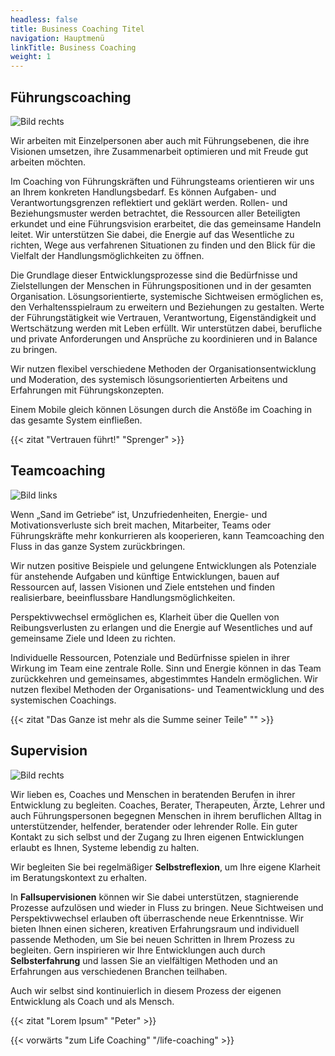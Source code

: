 ```yaml
---
headless: false
title: Business Coaching Titel
navigation: Hauptmenü
linkTitle: Business Coaching
weight: 1
---
```

## Führungscoaching

![Bild rechts](https://dummyimage.com/600x400/DEE/000)

Wir arbeiten mit Einzelpersonen aber auch mit Führungsebenen, die ihre Visionen umsetzen, ihre Zusammenarbeit optimieren und mit Freude gut arbeiten möchten.

Im Coaching von Führungskräften und Führungsteams orientieren wir uns an Ihrem konkreten Handlungsbedarf. Es können Aufgaben- und Verantwortungsgrenzen reflektiert und geklärt werden. Rollen- und Beziehungsmuster werden betrachtet, die Ressourcen aller Beteiligten erkundet und eine Führungsvision erarbeitet, die das gemeinsame Handeln leitet. Wir unterstützen Sie dabei, die Energie auf das Wesentliche zu richten, Wege aus verfahrenen Situationen zu finden und den Blick für die Vielfalt der Handlungsmöglichkeiten zu öffnen.

Die Grundlage dieser Entwicklungsprozesse sind die Bedürfnisse und Zielstellungen der Menschen in Führungspositionen und in der gesamten Organisation. Lösungsorientierte, systemische Sichtweisen ermöglichen es, den Verhaltensspielraum zu erweitern und Beziehungen zu gestalten. Werte der Führungstätigkeit wie Vertrauen, Verantwortung, Eigenständigkeit und Wertschätzung werden mit Leben erfüllt. Wir unterstützen dabei, berufliche und private Anforderungen und Ansprüche zu koordinieren und in Balance zu bringen.

Wir nutzen flexibel verschiedene Methoden der Organisationsentwicklung und Moderation, des systemisch lösungsorientierten Arbeitens und Erfahrungen mit Führungskonzepten.

Einem Mobile gleich können Lösungen durch die Anstöße im Coaching in das gesamte System einfließen.

{{< zitat "Vertrauen führt!" "Sprenger" >}}

## Teamcoaching

![Bild links](https://dummyimage.com/600x400/DEE/000)

Wenn „Sand im Getriebe“ ist, Unzufriedenheiten, Energie- und Motivationsverluste sich breit machen, Mitarbeiter, Teams oder Führungskräfte mehr konkurrieren als kooperieren, kann Teamcoaching den Fluss in das ganze System zurückbringen.

Wir nutzen positive Beispiele und gelungene Entwicklungen als Potenziale für anstehende Aufgaben und künftige Entwicklungen, bauen auf Ressourcen auf, lassen Visionen und Ziele entstehen und finden realisierbare, beeinflussbare Handlungsmöglichkeiten.

Perspektivwechsel ermöglichen es, Klarheit über die Quellen von Reibungsverlusten zu erlangen und die Energie auf Wesentliches und auf gemeinsame Ziele und Ideen zu richten.

Individuelle Ressourcen, Potenziale und Bedürfnisse spielen in ihrer Wirkung im Team eine zentrale Rolle. Sinn und Energie können in das Team zurückkehren und gemeinsames, abgestimmtes Handeln ermöglichen.
Wir nutzen flexibel Methoden der Organisations- und Teamentwicklung und des systemischen Coachings.

{{< zitat "Das Ganze ist mehr als die Summe seiner Teile" "" >}}


## Supervision

![Bild rechts](https://dummyimage.com/600x400/DEE/000)

Wir lieben es, Coaches und Menschen in beratenden Berufen in ihrer Entwicklung zu begleiten.
Coaches, Berater, Therapeuten, Ärzte, Lehrer und auch Führungspersonen begegnen Menschen in ihrem beruflichen Alltag in unterstützender, helfender, beratender oder lehrender Rolle.
Ein guter Kontakt zu sich selbst und der Zugang zu Ihren eigenen Entwicklungen erlaubt es Ihnen, Systeme lebendig zu halten.

Wir begleiten Sie bei regelmäßiger **Selbstreflexion**, um Ihre eigene Klarheit im Beratungskontext zu erhalten.  

In **Fallsupervisionen** können wir Sie dabei unterstützen, stagnierende Prozesse aufzulösen und wieder in Fluss zu bringen. Neue Sichtweisen und Perspektivwechsel erlauben oft überraschende neue Erkenntnisse. 
Wir bieten Ihnen einen sicheren, kreativen Erfahrungsraum und individuell passende Methoden, um Sie bei neuen Schritten in Ihrem Prozess zu begleiten.
Gern inspirieren wir Ihre Entwicklungen auch durch **Selbsterfahrung** und lassen Sie an vielfältigen Methoden und an Erfahrungen aus verschiedenen Branchen teilhaben.

Auch wir selbst sind kontinuierlich in diesem Prozess der eigenen Entwicklung als Coach und als Mensch.

{{< zitat "Lorem Ipsum" "Peter" >}}

{{< vorwärts "zum Life Coaching" "/life-coaching" >}}